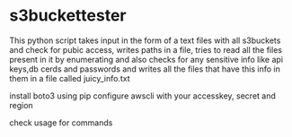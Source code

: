 # s3buckettester
This python script takes input in the form of a text files with all s3buckets and check for pubic access, writes paths in a file, tries to read all the files present in it by enumerating and also checks for any sensitive info like api keys,db cerds  and passwords and writes all the files that have this info in them in a file called juicy_info.txt

install boto3 using pip
configure awscli with your accesskey, secret and region 


check usage for commands
